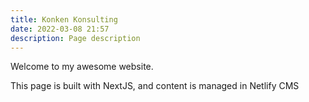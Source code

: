 ```yaml
---
title: Konken Konsulting
date: 2022-03-08 21:57
description: Page description
---
```

Welcome to my awesome website.

This page is built with NextJS, and content is managed in Netlify CMS
